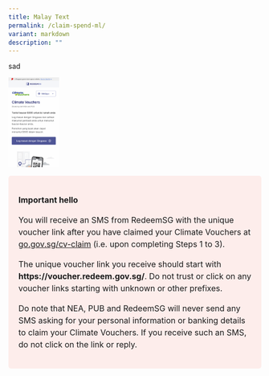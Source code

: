 ```yaml
---
title: Malay Text
permalink: /claim-spend-ml/
variant: markdown
description: ""
---
```

<p>sad</p>
<p></p>
<div class="isomer-image-wrapper">
<img style="width: 20%;" height="auto" width="100%" alt="" src="/images/ECFHP ML/ML__11_.png">
</div>
<p></p>

<style> .light-red-box { background-color: #fdedeb; padding: 20px; border-radius: 5px; font-size: 16px; line-height: 1.5; } </style>   <div class="light-red-box"> <p><strong>Important hello</strong></p> <p>You will receive an SMS from RedeemSG with the unique voucher link after you have claimed your Climate Vouchers at <a href="https://go.gov.sg/cv-claim">go.gov.sg/cv-claim</a> (i.e. upon completing Steps 1 to 3).</p> <p>The unique voucher link you receive should start with <strong>https://voucher.redeem.gov.sg/</strong>. Do not trust or click on any voucher links starting with unknown or other prefixes.</p> <p>Do note that NEA, PUB and RedeemSG will never send any SMS asking for your personal information or banking details to claim your Climate Vouchers. If you receive such an SMS, do not click on the link or reply.</p> </div>  